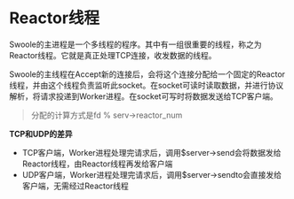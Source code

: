 # Reactor线程
Swoole的主进程是一个多线程的程序。其中有一组很重要的线程，称之为Reactor线程。它就是真正处理TCP连接，收发数据的线程。

Swoole的主线程在Accept新的连接后，会将这个连接分配给一个固定的Reactor线程，并由这个线程负责监听此socket。在socket可读时读取数据，并进行协议解析，将请求投递到Worker进程。在socket可写时将数据发送给TCP客户端。

>分配的计算方式是fd % serv->reactor_num

**TCP和UDP的差异**
* TCP客户端，Worker进程处理完请求后，调用$server->send会将数据发给Reactor线程，由Reactor线程再发给客户端
* UDP客户端，Worker进程处理完请求后，调用$server->sendto会直接发给客户端，无需经过Reactor线程